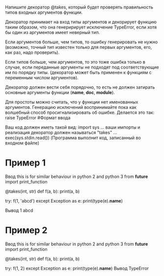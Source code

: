 Напишите декоратор @takes, который будет проверять правильность типов входных аргументов функции.


Декоратор принимает на вход типы аргументов и декорирует функцию таким образом, что она генеририрует исключение TypeError, если хотя бы один из аргументов имеет неверный тип.


Если аргументов больше, чем типов, то ошибку генерировать не нужно (возможно, точный тип известен только для первых аргументов, его, как раз, надо проверить).


Если типов больше, чем аргументов, то это тоже ошибка только в случае, если переданные аргументы не подходят под соответствующие им по порядку типы. (декоратор может быть применен к функциям с переменным числом аргументов).


Декоратор должен вести себя порядочно, то есть не должен затирать основные аргументы функции (__name__, __doc__, __module__).


Для простоты можно считать, что у функции нет именованных аргументов.
Генерацию исключений воспринимайте пока как волшебный способ просигнализировать об ошибке. 
Делается это так: raise TypeError
#Формат ввода

Ваш код должен иметь такой вид:
import sys
...
ваши импорты и реализация
декоратор должен называться "takes"
...
exec(sys.stdin.read())
(Программа выполнит код, записанный во входном файле)


# Пример 1

Ввод
this is for similar behaviour in python 2 and python 3
from __future__ import print_function


@takes(int, str)
def f(a, b):
    print(a, b)

try:
    f(1, 'abcd')
except Exception as e:
    print(type(e).__name__)

Вывод
1 abcd

# Пример 2

Ввод
this is for similar behaviour in python 2 and python 3
from __future__ import print_function


@takes(int, str)
def f(a, b):
    print(a, b)
    
try:
    f(1, 2)
except Exception as e:
    print(type(e).__name__)
Вывод
TypeError

